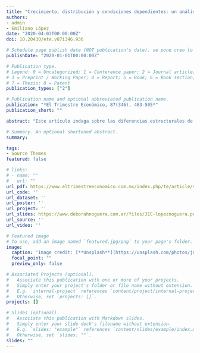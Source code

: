 ```yaml
---
title: "Crecimiento, distribución y condiciones dependientes: un análisis comparativo de los regímenes de crecimiento entre economías centrales y periféricas"
authors:
- admin
- Emiliano López
date: "2020-04-03T00:00:00Z"
doi: 10.20430/ete.v87i346.936 

# Schedule page publish date (NOT publication's date). se pone creo lo programado para ser publicado por la revista
publishDate: "2020-01-01T00:00:00Z"

# Publication type.
# Legend: 0 = Uncategorized; 1 = Conference paper; 2 = Journal article;
# 3 = Preprint / Working Paper; 4 = Report; 5 = Book; 6 = Book section;
# 7 = Thesis; 8 = Patent
publication_types: ["2"]

# Publication name and optional abbreviated publication name.
publication: "*El Trimestre Económico, 87(346), 463-505*"
publication_short: ""

abstract: "Este artículo indaga sobre las diferencias estructurales de los patrones de crecimiento y distribución del ingreso entre países centrales y periféricos. A lo largo del texto estudiamos cómo operan las dimensiones propias de la dependencia que las economías periféricas poseen en relación con el capital global, con el fin de incitar resultados diferenciales sobre la interacción entre crecimiento y distribución del ingreso. Con ese objetivo, realizamos un análisis mediante diferentes estimaciones de panel para 35 países en el periodo 1980-2014. En particular, además de realizar las estimaciones usuales sobre los componentes de la demanda agregada y las variables más relevantes que dan cuenta del proceso de financiarización, incluimos tres variables que consideramos representativas de la dinámica dependiente que adopta la acumulación de capital en la periferia: la participación en cadenas globales de valor, los niveles de extranjerización de las economías y los diferenciales de productividad laboral."

# Summary. An optional shortened abstract.
summary: 

tags:
- Source Themes
featured: false

# links:
# - name: ""
#   url: ""
url_pdf: https://www.eltrimestreeconomico.com.mx/index.php/te/article/view/936
url_code: ''
url_dataset: ''
url_poster: ''
url_project: ''
url_slides: https://www.deborahnoguera.com.ar/files/JEC-lopeznoguera.pdf
url_source: ''
url_video: ''

# Featured image
# To use, add an image named `featured.jpg/png` to your page's folder. 
image:
  caption: 'Image credit: [**Unsplash**](https://unsplash.com/photos/jdD8gXaTZsc)'
  focal_point: ""
  preview_only: false

# Associated Projects (optional).
#   Associate this publication with one or more of your projects.
#   Simply enter your project's folder or file name without extension.
#   E.g. `internal-project` references `content/project/internal-project/index.md`.
#   Otherwise, set `projects: []`.
projects: []

# Slides (optional).
#   Associate this publication with Markdown slides.
#   Simply enter your slide deck's filename without extension.
#   E.g. `slides: "example"` references `content/slides/example/index.md`.
#   Otherwise, set `slides: ""`.
slides: ""
---
```


